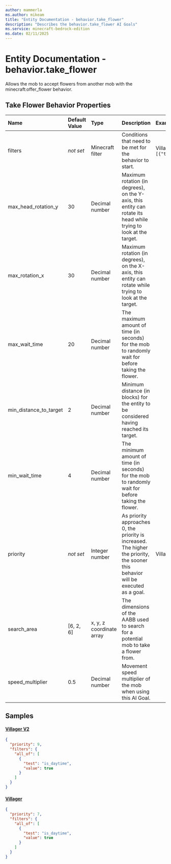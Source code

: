 ```yaml
---
author: mammerla
ms.author: mikeam
title: "Entity Documentation - behavior.take_flower"
description: "Describes the behavior.take_flower AI Goals"
ms.service: minecraft-bedrock-edition
ms.date: 02/11/2025 
---
```


# Entity Documentation - behavior.take_flower

Allows the mob to accept flowers from another mob with the minecraft:offer_flower behavior.


## Take Flower Behavior Properties

|Name       |Default Value |Type |Description |Example Values |
|:----------|:-------------|:----|:-----------|:------------- |
| filters | *not set* | Minecraft filter | Conditions that need to be met for the behavior to start. | Villager V2: `{"all_of":[{"test":"is_daytime","value":true}]}` | 
| max_head_rotation_y | 30 | Decimal number | Maximum rotation (in degrees), on the Y-axis, this entity can rotate its head while trying to look at the target. |  | 
| max_rotation_x | 30 | Decimal number | Maximum rotation (in degrees), on the X-axis, this entity can rotate while trying to look at the target. |  | 
| max_wait_time | 20 | Decimal number | The maximum amount of time (in seconds) for the mob to randomly wait for before taking the flower. |  | 
| min_distance_to_target | 2 | Decimal number | Minimum distance (in blocks) for the entity to be considered having reached its target. |  | 
| min_wait_time | 4 | Decimal number | The minimum amount of time (in seconds) for the mob to randomly wait for before taking the flower. |  | 
| priority | *not set* | Integer number | As priority approaches 0, the priority is increased. The higher the priority, the sooner this behavior will be executed as a goal. | Villager V2: `9`, Villager: `7` | 
| search_area | [6, 2, 6] | x, y, z coordinate array | The dimensions of the AABB used to search for a potential mob to take a flower from. |  | 
| speed_multiplier | 0.5 | Decimal number | Movement speed multiplier of the mob when using this AI Goal. |  | 

## Samples

#### [Villager V2](https://github.com/Mojang/bedrock-samples/tree/preview/behavior_pack/entities/villager_v2.json)


```json
{
  "priority": 9,
  "filters": {
    "all_of": [
      {
        "test": "is_daytime",
        "value": true
      }
    ]
  }
}
```

#### [Villager](https://github.com/Mojang/bedrock-samples/tree/preview/behavior_pack/entities/villager.json)


```json
{
  "priority": 7,
  "filters": {
    "all_of": [
      {
        "test": "is_daytime",
        "value": true
      }
    ]
  }
}
```
